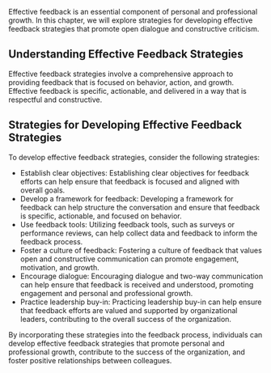 
Effective feedback is an essential component of personal and professional growth. In this chapter, we will explore strategies for developing effective feedback strategies that promote open dialogue and constructive criticism.

Understanding Effective Feedback Strategies
-------------------------------------------

Effective feedback strategies involve a comprehensive approach to providing feedback that is focused on behavior, action, and growth. Effective feedback is specific, actionable, and delivered in a way that is respectful and constructive.

Strategies for Developing Effective Feedback Strategies
-------------------------------------------------------

To develop effective feedback strategies, consider the following strategies:

* Establish clear objectives: Establishing clear objectives for feedback efforts can help ensure that feedback is focused and aligned with overall goals.
* Develop a framework for feedback: Developing a framework for feedback can help structure the conversation and ensure that feedback is specific, actionable, and focused on behavior.
* Use feedback tools: Utilizing feedback tools, such as surveys or performance reviews, can help collect data and feedback to inform the feedback process.
* Foster a culture of feedback: Fostering a culture of feedback that values open and constructive communication can promote engagement, motivation, and growth.
* Encourage dialogue: Encouraging dialogue and two-way communication can help ensure that feedback is received and understood, promoting engagement and personal and professional growth.
* Practice leadership buy-in: Practicing leadership buy-in can help ensure that feedback efforts are valued and supported by organizational leaders, contributing to the overall success of the organization.

By incorporating these strategies into the feedback process, individuals can develop effective feedback strategies that promote personal and professional growth, contribute to the success of the organization, and foster positive relationships between colleagues.
